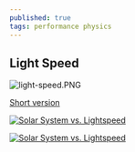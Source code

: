 ```yaml
---
published: true
tags: performance physics
---
```

## Light Speed

![light-speed.PNG]({{site.baseurl}}/_drafts/light-speed.PNG)

[Short version](https://twitter.com/i/status/1178674298141020161)

[![Solar System vs. Lightspeed](http://img.youtube.com/vi/CSqFBbNtt9c/0.jpg)](http://www.youtube.com/watch?v=CSqFBbNtt9c "Solar System vs. Lightspeed")

[![Solar System vs. Lightspeed](http://img.youtube.com/vi/CSqFBbNtt9c/0.jpg)](https://www.youtube.com/playlist?list=PLD9fyFS-QKPkhflcV6iTbYB1HtG_y5L7p "Solar System vs. Lightspeed")
